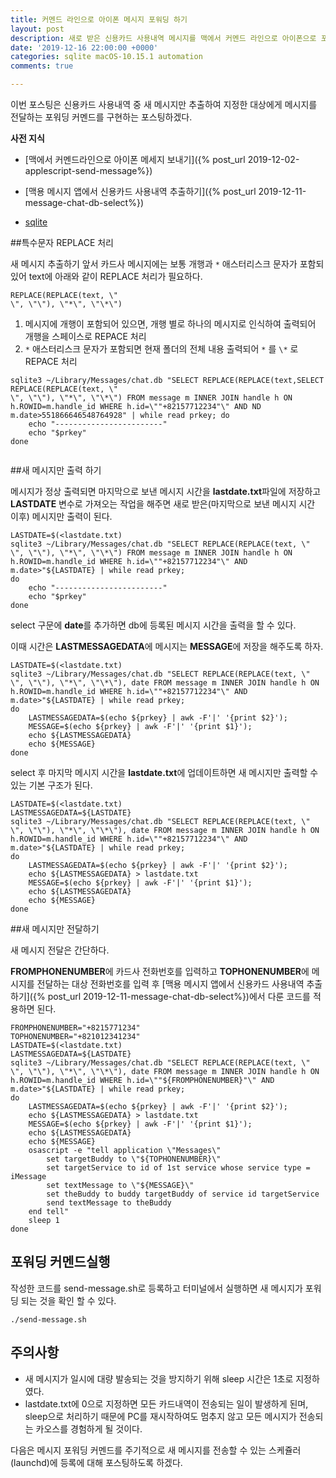 ```yaml
---
title: 커멘드 라인으로 아이폰 메시지 포워딩 하기
layout: post
description: 새로 받은 신용카드 사용내역 메시지를 맥에서 커멘드 라인으로 아이폰으로 포워딩하기
date: '2019-12-16 22:00:00 +0000'
categories: sqlite macOS-10.15.1 automation
comments: true

---
```


이번 포스팅은 신용카드 사용내역 중 새 메시지만 추출하여 지정한 대상에게 메시지를 전달하는 포워딩 커멘드를 구현하는 포스팅하겠다.

**사전 지식**  

- [맥에서 커멘드라인으로 아이폰 메세지 보내기]({% post_url 2019-12-02-applescript-send-message%})

- [맥용 메시지 앱에서 신용카드 사용내역 추출하기]({% post_url 2019-12-11-message-chat-db-select%})

- [sqlite](http://www.tutorialspoint.com/sqlite/)



##특수문자 REPLACE 처리

새 메시지 추출하기 앞서 카드사 메시지에는 보통 개행과 `*` 애스터리스크 문자가 포함되 있어 text에 아래와 같이 REPLACE 처리가 필요하다.

```shell
REPLACE(REPLACE(text, \"
\", \"\"), \"*\", \"\*\")
```

1. 메시지에 개행이 포함되어 있으면, 개행 별로 하나의 메시지로 인식하여 출력되어 개행을 스페이스로 REPACE 처리
2. `*` 애스터리스크 문자가 포함되면 현재 폴더의 전체 내용 출력되어 `*` 를 `\*` 로 REPACE 처리

```shell
sqlite3 ~/Library/Messages/chat.db "SELECT REPLACE(REPLACE(text,SELECT REPLACE(REPLACE(text, \"
\", \"\"), \"*\", \"\*\") FROM message m INNER JOIN handle h ON h.ROWID=m.handle_id WHERE h.id=\""+82157712234"\" AND ND m.date>551866646548764928" | while read prkey; do
	echo "------------------------"
	echo "$prkey"
done


```



##새 메시지만 출력 하기

메시지가 정상 출력되면 마지막으로 보낸 메시지 시간을 **lastdate.txt**파일에 저장하고 **LASTDATE** 변수로 가져오는 작업을 해주면 새로 받은(마지막으로 보낸 메시지 시간 이후) 메시지만 출력이 된다.

```shell
LASTDATE=$(<lastdate.txt)
sqlite3 ~/Library/Messages/chat.db "SELECT REPLACE(REPLACE(text, \"
\", \"\"), \"*\", \"\*\") FROM message m INNER JOIN handle h ON h.ROWID=m.handle_id WHERE h.id=\""+82157712234"\" AND m.date>"${LASTDATE} | while read prkey; 
do
	echo "------------------------"
	echo "$prkey"
done

```

 select 구문에 **date**를 추가하면 db에 등록된 메시지 시간을 출력을 할 수 있다.

이때 시간은 **LASTMESSAGEDATA**에 메시지는 **MESSAGE**에 저장을 해주도록 하자.

```shell
LASTDATE=$(<lastdate.txt)
sqlite3 ~/Library/Messages/chat.db "SELECT REPLACE(REPLACE(text, \"
\", \"\"), \"*\", \"\*\"), date FROM message m INNER JOIN handle h ON h.ROWID=m.handle_id WHERE h.id=\""+82157712234"\" AND m.date>"${LASTDATE} | while read prkey; 
do
	LASTMESSAGEDATA=$(echo ${prkey} | awk -F'|' '{print $2}');
	MESSAGE=$(echo ${prkey} | awk -F'|' '{print $1}');
	echo ${LASTMESSAGEDATA}
	echo ${MESSAGE}
done

```

select 후 마지막 메시지 시간을 **lastdate.txt**에 업데이트하면 새 메시지만 출력할 수 있는 기본 구조가 된다.

```shell
LASTDATE=$(<lastdate.txt)
LASTMESSAGEDATA=${LASTDATE}
sqlite3 ~/Library/Messages/chat.db "SELECT REPLACE(REPLACE(text, \"
\", \"\"), \"*\", \"\*\"), date FROM message m INNER JOIN handle h ON h.ROWID=m.handle_id WHERE h.id=\""+82157712234"\" AND m.date>"${LASTDATE} | while read prkey; 
do
	LASTMESSAGEDATA=$(echo ${prkey} | awk -F'|' '{print $2}');
	echo ${LASTMESSAGEDATA} > lastdate.txt	
	MESSAGE=$(echo ${prkey} | awk -F'|' '{print $1}');
	echo ${LASTMESSAGEDATA}
	echo ${MESSAGE}
done

```



##새 메시지만 전달하기

새 메시지 전달은 간단하다.

**FROMPHONENUMBER**에 카드사 전화번호를 입력하고 **TOPHONENUMBER**에 메시지를 전달하는 대상 전화번호를 입력 후 [맥용 메시지 앱에서 신용카드 사용내역 추출하기]({% post_url 2019-12-11-message-chat-db-select%})에서 다룬 코드를 적용하면 된다.

```shell
FROMPHONENUMBER="+8215771234"
TOPHONENUMBER="+821012341234"
LASTDATE=$(<lastdate.txt)
LASTMESSAGEDATA=${LASTDATE}
sqlite3 ~/Library/Messages/chat.db "SELECT REPLACE(REPLACE(text, \"
\", \"\"), \"*\", \"\*\"), date FROM message m INNER JOIN handle h ON h.ROWID=m.handle_id WHERE h.id=\""${FROMPHONENUMBER}"\" AND m.date>"${LASTDATE} | while read prkey; 
do
	LASTMESSAGEDATA=$(echo ${prkey} | awk -F'|' '{print $2}');
	echo ${LASTMESSAGEDATA} > lastdate.txt	
	MESSAGE=$(echo ${prkey} | awk -F'|' '{print $1}');
	echo ${LASTMESSAGEDATA}
	echo ${MESSAGE}
	osascript -e "tell application \"Messages\"
	    set targetBuddy to \"${TOPHONENUMBER}\"
	    set targetService to id of 1st service whose service type = iMessage
	    set textMessage to \"${MESSAGE}\"
	    set theBuddy to buddy targetBuddy of service id targetService
	    send textMessage to theBuddy
	end tell"
	sleep 1
done
```



## 포워딩 커멘드실행

작성한 코드를 send-message.sh로 등록하고 터미널에서 실행하면 새 메시지가 포워딩 되는 것을 확인 할 수 있다.

```shell
./send-message.sh
```

<!--

## Git source code

[aadfadf]();

-->

## 주의사항

- 새 메시지가 일시에 대량 발송되는 것을 방지하기 위해 sleep 시간은 1초로 지정하였다.
- lastdate.txt에 0으로 지정하면 모든 카드내역이 전송되는 일이 발생하게 된며, sleep으로 처리하기 때문에 PC를 재시작하여도 멈추지 않고 모든 메시지가 전송되는 카오스를 경험하게 될 것이다.



다음은 메시지 포워딩 커멘드를 주기적으로 새 메시지를 전송할 수 있는 스케쥴러(launchd)에 등록에 대해 포스팅하도록 하겠다.

<br><br>

